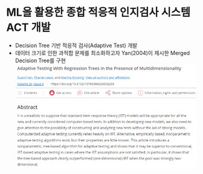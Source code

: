 # ML을 활용한 종합 적응적 인지검사 시스템 ACT 개발
- Decision Tree 기반 적응적 검사(Adaptive Test) 개발
- 데이터 크기로 인한 과적합 문제를 최소화하고자 Yan(2004)이 제시한 Merged Decision Tree를 구현
![예시 이미지](image/paper_abstract.png)
